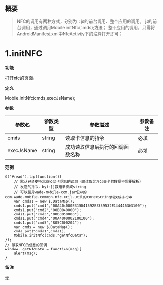## 概要

> NFC的调用有两种方式，分别为：js的前台调用、整个应用的调用。 
> js的前台调用，通过调用Mobile.initNfc(cmds);方法； 
> 整个应用的调用，只需将AndroidManifest.xml中NfcActivity下的注释打开即可；

# 1.initNFC

**功能**

打开nfc的页面。



**定义**

Mobile.initNfc(cmds,execJsName);

**参数**

| 参数名 | 参数类型 | 参数描述 | 参数备注 |
|--------|-----------|-------------|---------|
| cmds | string | 读取卡信息的指令 | 必填 |
| execJsName | string | 成功读取信息后执行的回调函数名称 | 必填 |



**范例**

```
$("#read").tap(function(){
    // 默认已经支持北京公交卡信息的读取（即读取北京公交卡的数据不需要解析）
    // 发送的指令，byte[]数组转换成string
    // 可以使用wade-mobile-com.jar包中的com.wade.mobile.common.nfc.util.Util的toHexString转换成字符串
    var cmds1 = new $.DataMap();
    cmds1.put("cmd1","00A404000E315041592E5359532E444446303100");
    cmds1.put("cmd2","00B0840000");
    cmds1.put("cmd3","00B0850000");
    cmds1.put("cmd4","00A4000002100100");
    cmds1.put("cmd5","805C000204");
    var cmds = new $.DataMap();
    cmds.put("cmds1",cmds1);
    Mobile.initNfc(cmds,"getNfcData");
});
// 读取NFC的信息的回调
window. getNfcData = function(msg){
    alert(msg);
}
```



**备注**

无
